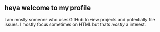 ## heya welcome to my profile
I am mostly someone who uses GitHub to view projects and potentially file issues. I mostly focus sometimes on HTML but thats _mostly_ a interest.

<!---
Italicize7667/Italicize7667 is a ✨ special ✨ repository because its `README.md` (this file) appears on your GitHub profile.
You can click the Preview link to take a look at your changes.
--->

